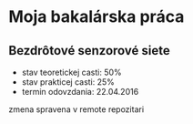 ﻿# Moja bakalárska práca
## Bezdrôtové senzorové siete
- stav teoretickej casti: 50%
- stav prakticej casti: 25%
- termin odovzdania: 22.04.2016

zmena spravena v remote repozitari
